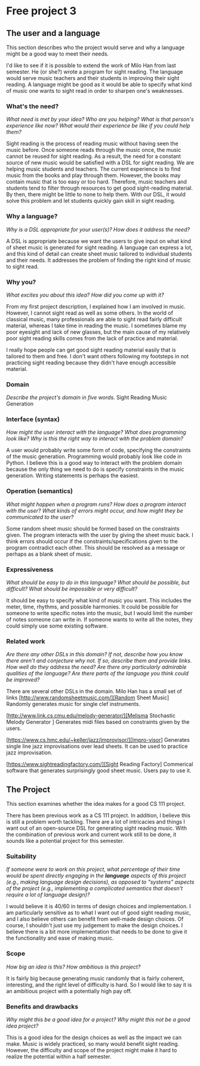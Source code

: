 # Free project 3

## The user and a language
This section describes who the project would serve and why a language might be a
good way to meet their needs.

I'd like to see if it is possible to extend the work of Milo Han from last semester. He (or she?) wrote a program for sight reading. The language would serve music teachers and their students in improving their sight reading. A language might be good as it would be able to specify what kind of music one wants to sight read in order to sharpen one's weaknesses.

### What's the need?
_What need is met by your idea? Who are you helping? What is that person's
experience like now? What would their experience be like if you could help 
them?_

Sight reading is the process of reading music without having seen the music before. Once someone reads through the music once, the music cannot be reused for sight reading. As a result, the need for a constant source of new music would be satisfied with a DSL for sight reading. We are helping music students and teachers. The current experience is to find music from the books and play through them. However, the books may contain music that is too easy or too hard. Therefore, music teachers and students tend to filter through resources to get good sight-reading material. By then, there might be little to none to help them. With our DSL, it would solve this problem and let students quickly gain skill in sight reading.


### Why a language?
_Why is a DSL appropriate for your user(s)? How does it address the need?_

A DSL is appropriate because we want the users to give input on what kind of sheet music is generated for sight reading. A language can express a lot, and this kind of detail can create sheet music tailored to individual students and their needs. It addresses the problem of finding the right kind of music to sight read.

### Why you?
_What excites you about this idea? How did you come up with it?_

From my first project description, I explained how I am involved in music. However, I cannot sight read as well as some others. In the world of classical music, many professionals are able to sight read fairly difficult material, whereas I take time in reading the music. I sometimes blame my poor eyesight and lack of new glasses, but the main cause of my relatively poor sight reading skills comes from the lack of practice and material.

I really hope people can get good sight reading material easily that is tailored to them and free. I don't want others following my footsteps in not practicing sight reading because they didn't have enough accessible material.


### Domain
_Describe the project's domain in five words._
Sight Reading Music Generation

### Interface (syntax)
_How might the user interact with the language? What does programming look 
like? Why is this the right way to interact with the problem domain?_ 

A user would probably write some form of code, specifying the constraints of the music generation. Programming would probably look like code in Python. I believe this is a good way to interact with the problem domain because the only thing we need to do is specify constraints in the music generation. Writing statements is perhaps the easiest.

### Operation (semantics)
_What might happen when a program runs? How does a program interact with the
user? What kinds of errors might occur, and how might they be communicated to
the user?_

Some random sheet music should be formed based on the constraints given. The program interacts with the user by giving the sheet music back. I think errors should occur if the constraints/specifications given to the program contradict each other. This should be resolved as a message or perhaps as a blank sheet of music.

### Expressiveness
_What should be easy to do in this language? What should be possible, but
difficult? What should be impossible or very difficult?_

It should be easy to specify what kind of music you want. This includes the meter, time, rhythms, and possible harmonies. It could be possible for someone to write specific notes into the music, but I would limit the number of notes someone can write in. If someone wants to write all the notes, they could simply use some existing software. 

### Related work
_Are there any other DSLs in this domain? If not, describe how you know there
aren't and conjecture why not. If so, describe them and provide links. How well 
do they address the need? Are there any particularly admirable qualities of the
language? Are there parts of the language you think could be improved?_

There are several other DSLs in the domain. Milo Han has a small set of links
[http://www.randomsheetmusic.com/][Random Sheet Music] Randomly generates music for single clef instruments.

[http://www.link.cs.cmu.edu/melody-generator/][Melisma Stochastic Melody Generator ] Generates midi files based on constraints given by the users.

[https://www.cs.hmc.edu/~keller/jazz/improvisor/][Impro-visor] Generates single line jazz improvisations over lead sheets. It can be used to practice jazz improvisation.

[https://www.sightreadingfactory.com/][Sight Reading Factory] Commerical software that generates surprisingly good sheet music. Users pay to use it.

## The Project
This section examines whether the idea makes for a good CS 111 project.

There has been previous work as a CS 111 project. In addition, I believe this is still a problem worth tackling. There are a lot of intricacies and things I want out of an open-source DSL for generating sight reading music. With the combination of previous work and current work still to be done, it sounds like a potential project for this semester.

### Suitability
_If someone were to work on this project, what percentage of their time would be
spent directly engaging in the **language** aspects of this project (e.g.,
making language design decisions), as opposed to "systems" aspects of the
project (e.g., implementing a complicated semantics that doesn't require a lot
of language design)?_

I would believe it is 40/60 in terms of design choices and implementation. I am particularly sensitive as to what I want out of good sight reading music, and I also believe others can benefit from well-made design choices. Of course, I shouldn't just use my judgement to make the design choices. I believe there is a bit more implementation that needs to be done to give it the functionality and ease of making music.

### Scope
_How big an idea is this? How ambitious is this project?_

It is fairly big because generating music randomly that is fairly coherent, interesting, and the right level of difficulty is hard. So I would like to say it is an ambitious project with a potentially high pay off.

### Benefits and drawbacks
_Why might this be a good idea for a project? Why might this not be a good idea 
project?_

This is a good idea for the design choices as well as the impact we can make. Music is widely practiced, so many would benefit sight reading. However, the difficulty and scope of the project might make it hard to realize the potential within a half semester.
